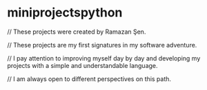 # miniprojectspython

// These projects were created by Ramazan Şen.

// These projects are my first signatures in my software adventure.

// I pay attention to improving myself day by day and developing my projects with a simple and understandable language.

// I am always open to different perspectives on this path.
